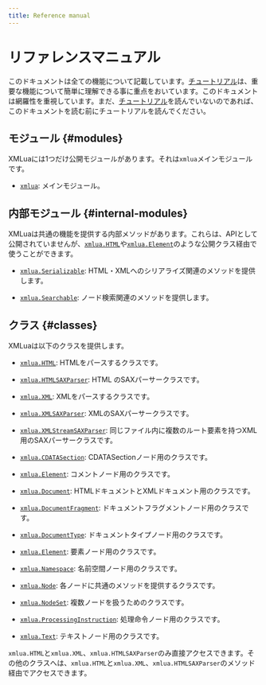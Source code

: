 ```yaml
---
title: Reference manual
---
```


# リファレンスマニュアル

このドキュメントは全ての機能について記載しています。[チュートリアル][tutorial]は、重要な機能について簡単に理解できる事に重点をおいています。このドキュメントは網羅性を重視しています。まだ、[チュートリアル][tutorial]を読んでいないのであれば、このドキュメントを読む前にチュートリアルを読んでください。

## モジュール {#modules}

XMLuaには1つだけ公開モジュールがあります。それは`xmlua`メインモジュールです。

  * [`xmlua`][xmlua]: メインモジュール。

## 内部モジュール {#internal-modules}

XMLuaは共通の機能を提供する内部メソッドがあります。これらは、APIとして公開されていませんが、[`xmlua.HTML`][html]や[`xmlua.Element`][element]のような公開クラス経由で使うことができます。

  * [`xmlua.Serializable`][serializable]: HTML・XMLへのシリアライズ関連のメソッドを提供します。

  * [`xmlua.Searchable`][searchable]: ノード検索関連のメソッドを提供します。

## クラス {#classes}

XMLuaは以下のクラスを提供します。

  * [`xmlua.HTML`][html]: HTMLをパースするクラスです。

  * [`xmlua.HTMLSAXParser`][html-sax-parser]: HTML のSAXパーサークラスです。

  * [`xmlua.XML`][xml]: XMLをパースするクラスです。

  * [`xmlua.XMLSAXParser`][xml-sax-parser]: XMLのSAXパーサークラスです。

  * [`xmlua.XMLStreamSAXParser`][xml-stream-sax-parser]: 同じファイル内に複数のルート要素を持つXML用のSAXパーサークラスです。

  * [`xmlua.CDATASection`][cdata-section]: CDATASectionノード用のクラスです。

  * [`xmlua.Element`][element]: コメントノード用のクラスです。

  * [`xmlua.Document`][document]: HTMLドキュメントとXMLドキュメント用のクラスです。

  * [`xmlua.DocumentFragment`][document-fragment]: ドキュメントフラグメントノード用のクラスです。

  * [`xmlua.DocumentType`][document-type]: ドキュメントタイプノード用のクラスです。

  * [`xmlua.Element`][element]: 要素ノード用のクラスです。

  * [`xmlua.Namespace`][namespace]: 名前空間ノード用のクラスです。

  * [`xmlua.Node`][node]: 各ノードに共通のメソッドを提供するクラスです。

  * [`xmlua.NodeSet`][node-set]: 複数ノードを扱うためのクラスです。

  * [`xmlua.ProcessingInstruction`][processing-instruction]: 処理命令ノード用のクラスです。

  * [`xmlua.Text`][text]: テキストノード用のクラスです。

`xmlua.HTML`と`xmlua.XML`、`xmlua.HTMLSAXParser`のみ直接アクセスできます。その他のクラスへは、`xmlua.HTML`と`xmlua.XML`、`xmlua.HTMLSAXParser`のメソッド経由でアクセスできます。

[tutorial]:../tutorial/

[xmlua]:xmlua.html

[document]:document.html

[serializable]:serializable.html

[searchable]:searchable.html

[html]:html.html

[html-sax-parser]:html-sax-parser.html

[xml]:xml.html

[xml-sax-parser]:xml-sax-parser.html

[xml-stream-sax-parser]:xml-stream-sax-parser.html

[element]:element.html

[node]:node.html

[node-set]:node-set.html

[text]:text.html

[cdata-section]:cdata-section.html

[comment]:comment.html

[document-fragment]:docuemnt-fragment

[document-type]:document-type

[namespace]:namespace

[processing-instruction]:processing-instruction
